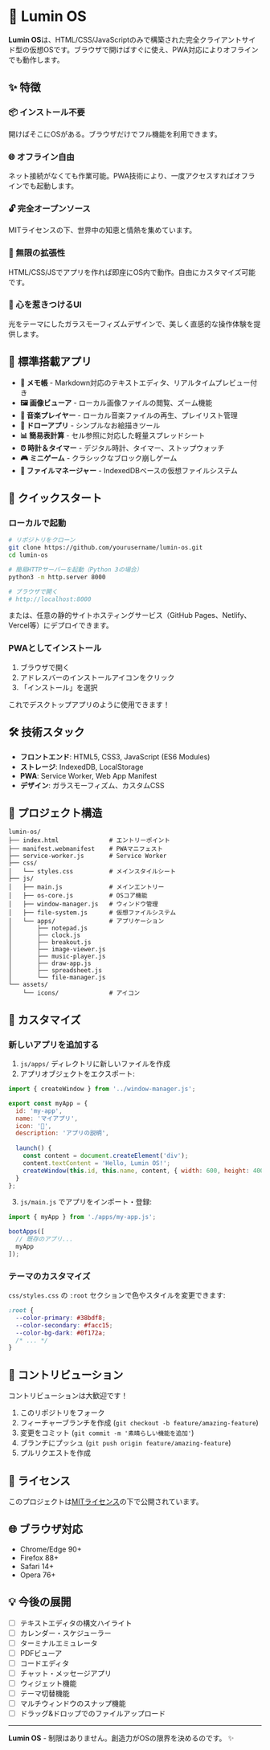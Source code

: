 # 🌟 Lumin OS

**Lumin OS**は、HTML/CSS/JavaScriptのみで構築された完全クライアントサイド型の仮想OSです。ブラウザで開けばすぐに使え、PWA対応によりオフラインでも動作します。

## ✨ 特徴

### 📦 インストール不要
開けばそこにOSがある。ブラウザだけでフル機能を利用できます。

### 🌐 オフライン自由
ネット接続がなくても作業可能。PWA技術により、一度アクセスすればオフラインでも起動します。

### 🔓 完全オープンソース
MITライセンスの下、世界中の知恵と情熱を集めています。

### 🚀 無限の拡張性
HTML/CSS/JSでアプリを作れば即座にOS内で動作。自由にカスタマイズ可能です。

### 💎 心を惹きつけるUI
光をテーマにしたガラスモーフィズムデザインで、美しく直感的な操作体験を提供します。

## 📱 標準搭載アプリ

- **📝 メモ帳** - Markdown対応のテキストエディタ、リアルタイムプレビュー付き
- **🖼️ 画像ビューア** - ローカル画像ファイルの閲覧、ズーム機能
- **🎵 音楽プレイヤー** - ローカル音楽ファイルの再生、プレイリスト管理
- **🎨 ドローアプリ** - シンプルなお絵描きツール
- **📊 簡易表計算** - セル参照に対応した軽量スプレッドシート
- **⏰ 時計＆タイマー** - デジタル時計、タイマー、ストップウォッチ
- **🎮 ミニゲーム** - クラシックなブロック崩しゲーム
- **📁 ファイルマネージャー** - IndexedDBベースの仮想ファイルシステム

## 🚀 クイックスタート

### ローカルで起動

```bash
# リポジトリをクローン
git clone https://github.com/yourusername/lumin-os.git
cd lumin-os

# 簡易HTTPサーバーを起動（Python 3の場合）
python3 -m http.server 8000

# ブラウザで開く
# http://localhost:8000
```

または、任意の静的サイトホスティングサービス（GitHub Pages、Netlify、Vercel等）にデプロイできます。

### PWAとしてインストール

1. ブラウザで開く
2. アドレスバーのインストールアイコンをクリック
3. 「インストール」を選択

これでデスクトップアプリのように使用できます！

## 🛠️ 技術スタック

- **フロントエンド**: HTML5, CSS3, JavaScript (ES6 Modules)
- **ストレージ**: IndexedDB, LocalStorage
- **PWA**: Service Worker, Web App Manifest
- **デザイン**: ガラスモーフィズム、カスタムCSS

## 📂 プロジェクト構造

```
lumin-os/
├── index.html              # エントリーポイント
├── manifest.webmanifest    # PWAマニフェスト
├── service-worker.js       # Service Worker
├── css/
│   └── styles.css          # メインスタイルシート
├── js/
│   ├── main.js             # メインエントリー
│   ├── os-core.js          # OSコア機能
│   ├── window-manager.js   # ウィンドウ管理
│   ├── file-system.js      # 仮想ファイルシステム
│   └── apps/               # アプリケーション
│       ├── notepad.js
│       ├── clock.js
│       ├── breakout.js
│       ├── image-viewer.js
│       ├── music-player.js
│       ├── draw-app.js
│       ├── spreadsheet.js
│       └── file-manager.js
└── assets/
    └── icons/              # アイコン
```

## 🎨 カスタマイズ

### 新しいアプリを追加する

1. `js/apps/` ディレクトリに新しいファイルを作成
2. アプリオブジェクトをエクスポート:

```javascript
import { createWindow } from '../window-manager.js';

export const myApp = {
  id: 'my-app',
  name: 'マイアプリ',
  icon: '🚀',
  description: 'アプリの説明',
  
  launch() {
    const content = document.createElement('div');
    content.textContent = 'Hello, Lumin OS!';
    createWindow(this.id, this.name, content, { width: 600, height: 400 });
  }
};
```

3. `js/main.js` でアプリをインポート・登録:

```javascript
import { myApp } from './apps/my-app.js';

bootApps([
  // 既存のアプリ...
  myApp
]);
```

### テーマのカスタマイズ

`css/styles.css` の `:root` セクションで色やスタイルを変更できます:

```css
:root {
  --color-primary: #38bdf8;
  --color-secondary: #facc15;
  --color-bg-dark: #0f172a;
  /* ... */
}
```

## 🤝 コントリビューション

コントリビューションは大歓迎です！

1. このリポジトリをフォーク
2. フィーチャーブランチを作成 (`git checkout -b feature/amazing-feature`)
3. 変更をコミット (`git commit -m '素晴らしい機能を追加'`)
4. ブランチにプッシュ (`git push origin feature/amazing-feature`)
5. プルリクエストを作成

## 📝 ライセンス

このプロジェクトは[MITライセンス](LICENSE)の下で公開されています。

## 🌐 ブラウザ対応

- Chrome/Edge 90+
- Firefox 88+
- Safari 14+
- Opera 76+

## 💡 今後の展開

- [ ] テキストエディタの構文ハイライト
- [ ] カレンダー・スケジューラー
- [ ] ターミナルエミュレータ
- [ ] PDFビューア
- [ ] コードエディタ
- [ ] チャット・メッセージアプリ
- [ ] ウィジェット機能
- [ ] テーマ切替機能
- [ ] マルチウィンドウのスナップ機能
- [ ] ドラッグ&ドロップでのファイルアップロード

---

**Lumin OS** - 制限はありません。創造力がOSの限界を決めるのです。 ✨
